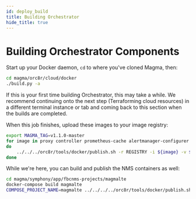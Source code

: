 ```yaml
---
id: deploy_build
title: Building Orchestrator
hide_title: true
---
```


# Building Orchestrator Components

Start up your Docker daemon, `cd` to where you've cloned Magma, then:

```bash
cd magma/orc8r/cloud/docker
./build.py -a
```

If this is your first time building Orchestrator, this may take a while. We
recommend continuing onto the next step (Terraforming cloud resources) in a
different terminal instance or tab and coming back to this section when the
builds are completed.

When this job finishes, upload these images to your image registry:

```bash
export MAGMA_TAG=v1.1.0-master
for image in proxy controller prometheus-cache alertmanager-configurer prometheus-configurer grafana user-grafana
do
    ../../../orc8r/tools/docker/publish.sh -r REGISTRY -i ${image} -v ${MAGMA_TAG}
done
```

While we're here, you can build and publish the NMS containers as well:

```bash
cd magma/symphony/app/fbcnms-projects/magmalte
docker-compose build magmalte
COMPOSE_PROJECT_NAME=magmalte ../../../../orc8r/tools/docker/publish.sh -r REGISTRY -i magmalte -v ${MAGMA_TAG}
```
